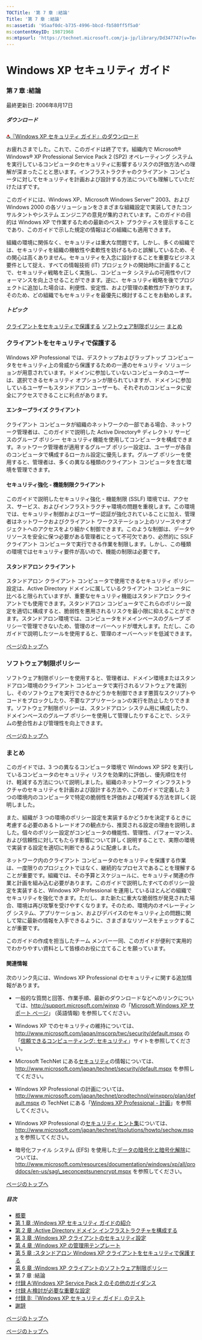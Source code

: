 ```yaml
---
TOCTitle: '第 7 章 :結論'
Title: '第 7 章 :結論'
ms:assetid: '95aaf0dc-b735-4996-bbcd-fb580ff5f5a0'
ms:contentKeyID: 19871968
ms:mtpsurl: 'https://technet.microsoft.com/ja-jp/library/Dd347747(v=TechNet.10)'
---
```


Windows XP セキュリティ ガイド
==============================

### 第 7 章 :結論

最終更新日: 2006年8月17日

##### ダウンロード

[![](images/Dd347747.icon_exe(ja-jp,TechNet.10).gif)『Windows XP セキュリティ ガイド』のダウンロード](http://go.microsoft.com/fwlink/?linkid=14840)

お疲れさまでした。これで、このガイドは終了です。組織内で Microsoft® Windows® XP Professional Service Pack 2 (SP2) オペレーティング システムを実行しているコンピュータのセキュリティに影響するリスクの評価方法への理解が深まったことと思います。インフラストラクチャのクライアント コンピュータに対してセキュリティを計画および設計する方法についても理解していただけたはずです。

このガイドには、Windows XP、Microsoft Windows Server™ 2003、および Windows 2000 の各ソリューションをさまざまな組織設定で実装してきたコンサルタントやシステム エンジニアの意見が集約されています。このガイドの目的は Windows XP で作業するための最新のベスト プラクティスを提示することであり、このガイドで示した規定の情報はどの組織にも適用できます。

組織の環境に関係なく、セキュリティは重大な問題です。しかし、多くの組織では、セキュリティを組織の機敏性や柔軟性を妨げるものと誤解しているため、その関心は高くありません。セキュリティを入念に設計することを重要なビジネス要件として捉え、すべての情報技術 (IT) プロジェクトの開始時に計画することで、セキュリティ戦略を正しく実施し、コンピュータ システムの可用性やパフォーマンスを向上させることができます。逆に、セキュリティ戦略を後でプロジェクトに追加した場合は、利便性、安定性、および管理の柔軟性が下がります。そのため、どの組織でもセキュリティを最優先に検討することをお勧めします。

##### トピック

[](#ecaa)[クライアントをセキュリティで保護する](#ecaa)
[](#ebaa)[ソフトウェア制限ポリシー](#ebaa)
[](#eaaa)[まとめ](#eaaa)

### クライアントをセキュリティで保護する

Windows XP Professional では、デスクトップおよびラップトップ コンピュータをセキュリティ上の脅威から保護するための一連のセキュリティ ソリューションが用意されています。ドメインに参加していないコンピュータのユーザーは、選択できるセキュリティ オプションが限られていますが、ドメインに参加しているユーザーもスタンドアロン ユーザーも、それぞれのコンピュータに安全にアクセスできることに利点があります。

#### エンタープライズ クライアント

クライアント コンピュータが組織のネットワークの一部である場合、ネットワーク管理者は、このガイドで説明した Active Directory® ディレクトリ サービスのグループ ポリシー セキュリティ機能を使用してコンピュータを構成できます。ネットワーク管理者が適用するグループ ポリシー設定は、ユーザーが各自のコンピュータで構成するローカル設定に優先します。グループ ポリシーを使用すると、管理者は、多くの異なる種類のクライアント コンピュータを含む環境を管理できます。

#### セキュリティ強化 - 機能制限クライアント

このガイドで説明したセキュリティ強化 - 機能制限 (SSLF) 環境では、アクセス、サービス、およびインフラストラクチャ環境の問題を重視します。この環境では、セキュリティ制御およびユーザー認証が強化されていることに加え、管理者はネットワークおよびクライアント ワークステーション上のリソースやオブジェクトへのアクセスをより細かく制御できます。このような制御は、データやリソースを安全に保つ必要がある管理者にとって不可欠であり、必然的に SSLF クライアント コンピュータで実行できる作業を制限します。しかし、この種類の環境ではセキュリティ要件が高いので、機能の制限は必要です。

#### スタンドアロン クライアント

スタンドアロン クライアント コンピュータで使用できるセキュリティ ポリシー設定は、Active Directory ドメインに属しているクライアント コンピュータに比べると限られていますが、重要なセキュリティ機能はスタンドアロン クライアントでも使用できます。スタンドアロン コンピュータでこれらのポリシー設定を適切に構成すると、脆弱性を悪用されるリスクを最小限に抑えることができます。スタンドアロン環境では、コンピュータをドメインベースのグループ ポリシーで管理できないため、管理のオーバーヘッドが増大します。ただし、このガイドで説明したツールを使用すると、管理のオーバーヘッドを低減できます。

[](#mainsection)[ページのトップへ](#mainsection)

### ソフトウェア制限ポリシー

ソフトウェア制限ポリシーを使用すると、管理者は、ドメイン環境またはスタンドアロン環境のクライアント コンピュータで実行されるソフトウェアを識別し、そのソフトウェアを実行できるかどうかを制御できます悪質なスクリプトやコードをブロックしたり、不要なアプリケーションの実行を防止したりできます。ソフトウェア制限ポリシーは、スタンドアロン システム用に構成したり、ドメインベースのグループ ポリシーを使用して管理したりすることで、システムの整合性および管理性を向上できます。

[](#mainsection)[ページのトップへ](#mainsection)

### まとめ

このガイドでは、3 つの異なるコンピュータ環境で Windows XP SP2 を実行しているコンピュータのセキュリティ リスクを効果的に評価し、優先順位を付け、軽減する方法について説明しました。組織のネットワーク インフラストラクチャのセキュリティを計画および設計する方法や、このガイドで定義した 3 つの環境内のコンピュータで特定の脆弱性を評価および軽減する方法を詳しく説明しました。

また、組織が 3 つの環境のポリシー設定を実装するかどうかを決定するときに考慮する必要のあるトレードオフの観点から、推奨される設定の理由を説明しました。個々のポリシー設定がコンピュータの機能性、管理性、パフォーマンス、および信頼性に対してもたらす影響について詳しく説明することで、実際の環境で実装する設定を適切に判断できるように配慮しました。

ネットワーク内のクライアント コンピュータのセキュリティを保護する作業は、一度限りのプロジェクトではなく、継続的なプロセスであることを理解することが重要です。組織では、その予算とスケジュールに、セキュリティ関連の作業と計画を組み込む必要があります。このガイドで説明したすべてのポリシー設定を実装すると、Windows XP Professional を運用しているほとんどの組織でセキュリティを強化できます。ただし、また新たに重大な脆弱性が発見された場合、環境は再び攻撃を受けやすくなります。そのため、環境内のオペレーティング システム、アプリケーション、およびデバイスのセキュリティ上の問題に関して常に最新の情報を入手できるように、さまざまなリソースをチェックすることが重要です。

このガイドの作成を担当したチーム メンバー一同、このガイドが便利で実用的でわかりやすい資料として皆様のお役に立てることを願っています。

#### 関連情報

次のリンク先には、Windows XP Professional のセキュリティに関する追加情報があります。

-   一般的な質問と回答、作業手順、最新のダウンロードなどへのリンクについては、http://support.microsoft.com/winxp の「[Microsoft Windows XP サポート ページ](http://support.microsoft.com/winxp)」 (英語情報) を参照してください。

-   Windows XP でのセキュリティの維持については、http://www.microsoft.com/japan/mscorp/twc/security/default.mspx の「[信頼できるコンピューティング: セキュリティ](http://www.microsoft.com/japan/mscorp/twc/security/default.mspx)」サイトを参照してください。

-   Microsoft TechNet にある[セキュリティ](http://www.microsoft.com/japan/technet/security/default.mspx)の情報については、http://www.microsoft.com/japan/technet/security/default.mspx を参照してください。

-   Windows XP Professional の計画については、http://www.microsoft.com/japan/technet/prodtechnol/winxppro/plan/default.mspx の TechNet にある「[Windows XP Professional - 計画](http://www.microsoft.com/japan/technet/prodtechnol/winxppro/plan/default.mspx)」を参照してください。

-   Windows XP Professional の[セキュリティ ヒント集](http://www.microsoft.com/japan/technet/itsolutions/howto/sechow.mspx)については、http://www.microsoft.com/japan/technet/itsolutions/howto/sechow.mspx を参照してください。

-   暗号化ファイル システム (EFS) を使用した[データの暗号化と暗号化解除](http://technet2.microsoft.com/windowsserver/ja/library/b742ce99-e53a-4bce-8bc5-f3f3fa89af9d1041.mspx?mfr=true)については、http://www.microsoft.com/resources/documentation/windows/xp/all/proddocs/en-us/sag\_seconceptsunencrypt.mspx を参照してください。

[](#mainsection)[ページのトップへ](#mainsection)

##### 目次

-   [概要](https://technet.microsoft.com/ja-jp/library/b706d3a2-fe0b-42a9-a188-90929b2d3b9d(v=TechNet.10))
-   [第 1 章 :Windows XP セキュリティ ガイドの紹介](https://technet.microsoft.com/ja-jp/library/d4015d3c-895a-45d7-af15-bf43d439ebfb(v=TechNet.10))
-   [第 2 章 :Active Directory ドメイン インフラストラクチャを構成する](https://technet.microsoft.com/ja-jp/library/8bbd6edb-2d53-42dc-8cac-a9398f274602(v=TechNet.10))
-   [第 3 章 :Windows XP クライアントのセキュリティ設定](https://technet.microsoft.com/ja-jp/library/0b392447-a595-407e-aa6a-6b1fdb386429(v=TechNet.10))
-   [第 4 章 :Windows XP の管理用テンプレート](https://technet.microsoft.com/ja-jp/library/e42ca07f-a2ab-4414-a169-e50712953afa(v=TechNet.10))
-   [第 5 章 :スタンドアロン Windows XP クライアントをセキュリティで保護する](https://technet.microsoft.com/ja-jp/library/7b06c188-499f-4fd4-a4bc-166b2af2a570(v=TechNet.10))
-   [第 6 章 :Windows XP クライアントのソフトウェア制限ポリシー](https://technet.microsoft.com/ja-jp/library/e588520d-eda1-4d74-87d9-5c6634e70453(v=TechNet.10))
-   第 7 章 :結論
-   [付録 A:Windows XP Service Pack 2 のその他のガイダンス](https://technet.microsoft.com/ja-jp/library/fdfcd31f-cacc-4201-b1fc-1c18dab43567(v=TechNet.10))
-   [付録 A:検討が必要な重要な設定](https://technet.microsoft.com/ja-jp/library/16e27484-7d26-4f42-a235-308fa15730cb(v=TechNet.10))
-   [付録 B:『Windows XP セキュリティ ガイド』のテスト](https://technet.microsoft.com/ja-jp/library/5189d561-74ac-4251-9fa4-14690d4a774f(v=TechNet.10))
-   [謝辞](https://technet.microsoft.com/ja-jp/library/42d876d9-2e77-4908-b9ca-bdca72cc2237(v=TechNet.10))

[](#mainsection)[ページのトップへ](#mainsection)

[](#mainsection)[ページのトップへ](#mainsection)
